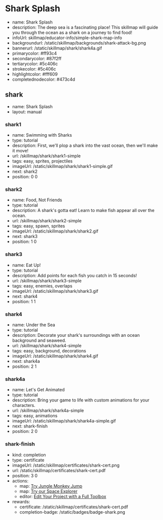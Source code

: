 # Shark Splash
* name: Shark Splash
* description: The deep sea is a fascinating place! This skillmap will guide you through the ocean as a shark on a journey to find food!
* infoUrl: skillmap/educator-info/simple-shark-map-info
* backgroundurl: /static/skillmap/backgrounds/shark-attack-bg.png
* bannerurl: /static/skillmap/shark/shark4a.gif
* primarycolor: #ff93c4
* secondarycolor: #87f2ff
* tertiarycolor: #5c406c
* strokecolor: #5c406c
* highlightcolor: #fff609
* completednodecolor: #473c4d


## shark
* name: Shark Splash
* layout: manual

### shark1
* name: Swimming with Sharks
* type: tutorial
* description: First, we'll plop a shark into the vast ocean, then we'll make it move!
* url: /skillmap/shark/shark1-simple
* tags: easy, sprites, projectiles
* imageUrl: /static/skillmap/shark/shark1-simple.gif
* next: shark2
* position: 0 0



### shark2
* name: Food, Not Friends
* type: tutorial
* description: A shark's gotta eat!  Learn to make fish appear all over the ocean.
* url: /skillmap/shark/shark2-simple
* tags: easy, spawn, sprites
* imageUrl: /static/skillmap/shark/shark2.gif
* next: shark3
* position: 1 0


### shark3
* name: Eat Up!
* type: tutorial
* description: Add points for each fish you catch in 15 seconds!
* url: /skillmap/shark/shark3-simple
* tags: easy, enemies, overlaps
* imageUrl: /static/skillmap/shark/shark3.gif
* next: shark4
* position: 1 1


### shark4

* name: Under the Sea
* type: tutorial
* description: Decorate your shark's surroundings with an ocean background and seaweed.
* url: /skillmap/shark/shark4-simple
* tags: easy, background, decorations
* imageUrl: /static/skillmap/shark/shark4.gif
* next: shark4a
* position: 2 1

### shark4a

* name: Let's Get Animated
* type: tutorial
* description: Bring your game to life with custom animations for your characters.
* url: /skillmap/shark/shark4a-simple
* tags: easy, animations
* imageUrl: /static/skillmap/shark/shark4a-simple.gif
* next: shark-finish
* position: 2 0


### shark-finish
* kind: completion
* type: certificate
* imageUrl: /static/skillmap/certificates/shark-cert.png
* url: /static/skillmap/certificates/shark-cert.pdf
* position: 3 0
* actions:
    * map: [Try Jungle Monkey Jump](/skillmap/jungle)
    * map: [Try our Space Explorer](/skillmap/space)
    * editor: [Edit Your Project with a Full Toolbox](/)
* rewards:
    * certificate: /static/skillmap/certificates/shark-cert.pdf
    * completion-badge: /static/badges/badge-shark.png


